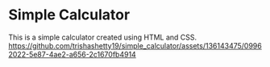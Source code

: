 # Simple Calculator 
This is a simple calculator created using HTML and CSS. 
https://github.com/trishashetty19/simple_calculator/assets/136143475/09962022-5e87-4ae2-a656-2c1670fb4914
